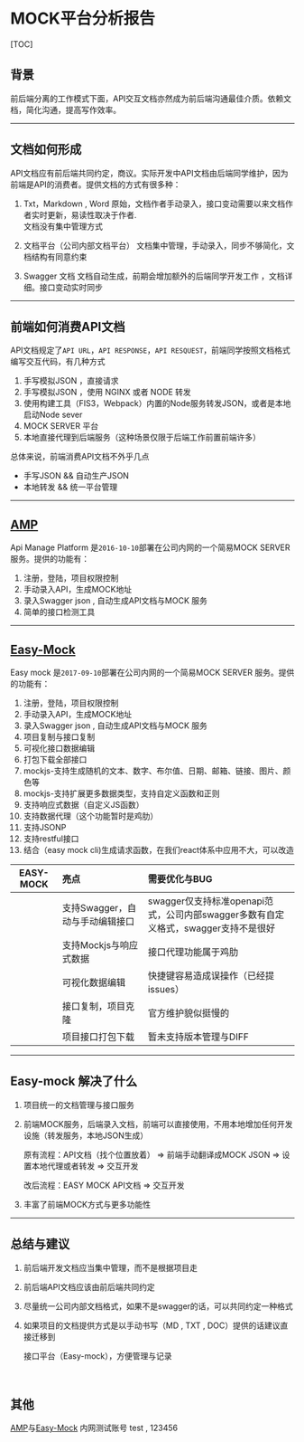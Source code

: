 #  MOCK平台分析报告

[TOC]

##  背景

前后端分离的工作模式下面，API交互文档亦然成为前后端沟通最佳介质。依赖文档，简化沟通，提高写作效率。
___

## 文档如何形成

API文档应有前后端共同约定，商议。实际开发中API文档由后端同学维护，因为前端是API的消费者。提供文档的方式有很多种：

1. Txt，Markdown , Word 
   原始，文档作者手动录入，接口变动需要以来文档作者实时更新，易读性取决于作者. 		
   文档没有集中管理方式

2. 文档平台（公司内部文档平台）
   文档集中管理，手动录入，同步不够简化，文档结构有同意约束

3. Swagger 文档
   文档自动生成，前期会增加额外的后端同学开发工作 ，文档详细。接口变动实时同步
___

## 前端如何消费API文档

API文档规定了```API URL```，```API RESPONSE```，```API RESQUEST```，前端同学按照文档格式编写交互代码，有几种方式

1. 手写模拟JSON ，直接请求
2. 手写模拟JSON ，使用 NGINX 或者 NODE 转发
3. 使用构建工具（FIS3，Webpack）内置的Node服务转发JSON，或者是本地启动Node sever
4. MOCK SERVER 平台
5. 本地直接代理到后端服务（这种场景仅限于后端工作前置前端许多）

总体来说，前端消费API文档不外乎几点
* 手写JSON     &&    自动生产JSON
* 本地转发   &&   统一平台管理
___

## [AMP](http://10.0.4.20:9090/)

Api Manage Platform 是```2016-10-10```部署在公司内网的一个简易MOCK SERVER 服务。提供的功能有：

1. 注册，登陆，项目权限控制
2. 手动录入API，生成MOCK地址
3. 录入Swagger json , 自动生成API文档与MOCK 服务
4. 简单的接口检测工具
___

## [Easy-Mock](http://10.0.4.20:7300/)

Easy mock  是```2017-09-10```部署在公司内网的一个简易MOCK SERVER 服务。提供的功能有：

1. 注册，登陆，项目权限控制
2. 手动录入API，生成MOCK地址
3. 录入Swagger json , 自动生成API文档与MOCK 服务
4. 项目复制与接口复制
5. 可视化接口数据编辑
6. 打包下载全部接口
7. mockjs-支持生成随机的文本、数字、布尔值、日期、邮箱、链接、图片、颜色等
8. mockjs-支持扩展更多数据类型，支持自定义函数和正则
9. 支持响应式数据（自定义JS函数）
10. 支持数据代理（这个功能暂时是鸡肋）
11. 支持JSONP
12. 支持restful接口
13. 结合（easy mock cli)生成请求函数，在我们react体系中应用不大，可以改造




| EASY-MOCK | 亮点                  | 需要优化与BUG                                 |
| --------- | :------------------ | :--------------------------------------- |
|           | 支持Swagger，自动与手动编辑接口 | swagger仅支持标准openapi范式，公司内部swagger多数有自定义格式，swagger支持不是很好 |
|           | 支持Mockjs与响应式数据      | 接口代理功能属于鸡肋                               |
|           | 可视化数据编辑             | 快捷键容易造成误操作（已经提issues）                    |
|           | 接口复制，项目克隆           | 官方维护貌似挺慢的                                |
|           | 项目接口打包下载            | 暂未支持版本管理与DIFF                            |
___

## Easy-mock 解决了什么

1. 项目统一的文档管理与接口服务

2. 前端MOCK服务，后端录入文档，前端可以直接使用，不用本地增加任何开发设施（转发服务，本地JSON生成）

   	原有流程：API文档（找个位置放着） => 前端手动翻译成MOCK JSON => 设置本地代理或者转发  => 交互开发
       
    改后流程：EASY MOCK API文档  => 交互开发

3. 丰富了前端MOCK方式与更多功能性
___

## 总结与建议

1. 前后端开发文档应当集中管理，而不是根据项目走

2. 前后端API文档应该由前后端共同约定

3. 尽量统一公司内部文档格式，如果不是swagger的话，可以共同约定一种格式

4. 如果项目的文档提供方式是以手动书写（MD , TXT  , DOC）提供的话建议直接迁移到

   接口平台（Easy-mock），方便管理与记录

   ​

## 其他

[AMP](http://10.0.4.20:9090/)与[Easy-Mock](http://10.0.4.20:7300/) 内网测试账号   test , 123456


   ​